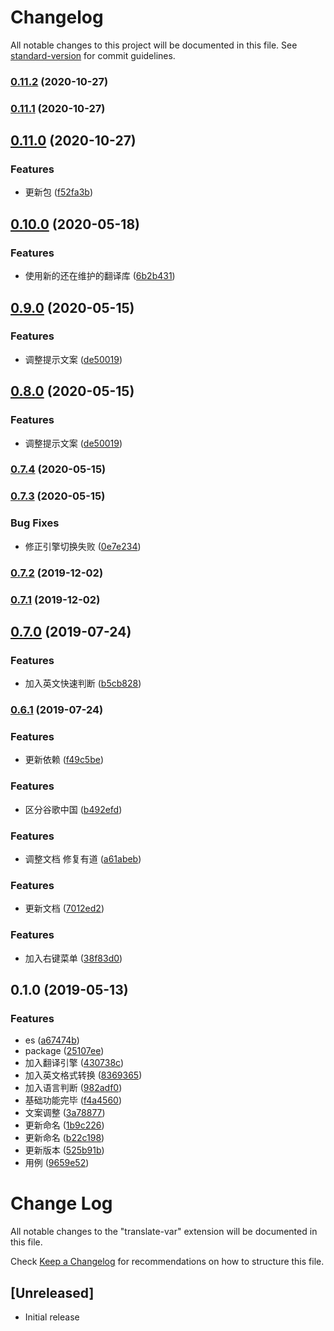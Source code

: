 # Changelog

All notable changes to this project will be documented in this file. See [standard-version](https://github.com/conventional-changelog/standard-version) for commit guidelines.

### [0.11.2](https://github.com/SvenZhao/var-translation/compare/v0.11.1...v0.11.2) (2020-10-27)



### [0.11.1](https://github.com/SvenZhao/var-translation/compare/v0.11.0...v0.11.1) (2020-10-27)



## [0.11.0](https://github.com/SvenZhao/var-translation/compare/v0.10.0...v0.11.0) (2020-10-27)


### Features

* 更新包 ([f52fa3b](https://github.com/SvenZhao/var-translation/commit/f52fa3b))



## [0.10.0](https://github.com/SvenZhao/var-translation/compare/v0.9.0...v0.10.0) (2020-05-18)


### Features

* 使用新的还在维护的翻译库 ([6b2b431](https://github.com/SvenZhao/var-translation/commit/6b2b431))



## [0.9.0](https://github.com/SvenZhao/var-translation/compare/v0.7.4...v0.9.0) (2020-05-15)


### Features

* 调整提示文案 ([de50019](https://github.com/SvenZhao/var-translation/commit/de50019))



## [0.8.0](https://github.com/SvenZhao/var-translation/compare/v0.7.4...v0.8.0) (2020-05-15)


### Features

* 调整提示文案 ([de50019](https://github.com/SvenZhao/var-translation/commit/de50019))



### [0.7.4](https://github.com/SvenZhao/var-translation/compare/v0.7.3...v0.7.4) (2020-05-15)



### [0.7.3](https://github.com/SvenZhao/var-translation/compare/v0.7.2...v0.7.3) (2020-05-15)


### Bug Fixes

* 修正引擎切换失败 ([0e7e234](https://github.com/SvenZhao/var-translation/commit/0e7e234))



### [0.7.2](https://github.com/SvenZhao/var-translation/compare/v0.7.1...v0.7.2) (2019-12-02)



### [0.7.1](https://github.com/SvenZhao/var-translation/compare/v0.8.0...v0.7.1) (2019-12-02)



## [0.7.0](https://github.com/SvenZhao/var-translation/compare/v0.6.1...v0.7.0) (2019-07-24)


### Features

* 加入英文快速判断 ([b5cb828](https://github.com/SvenZhao/var-translation/commit/b5cb828))



### [0.6.1](https://github.com/SvenZhao/var-translation/compare/v0.6.0...v0.6.1) (2019-07-24)

### Features

* 更新依赖 ([f49c5be](https://github.com/SvenZhao/var-translation/commit/f49c5be))


### Features

* 区分谷歌中国 ([b492efd](https://github.com/SvenZhao/var-translation/commit/b492efd))



### Features

* 调整文档 修复有道 ([a61abeb](https://github.com/SvenZhao/var-translation/commit/a61abeb))



### Features

* 更新文档 ([7012ed2](https://github.com/SvenZhao/var-translation/commit/7012ed2))


### Features

* 加入右键菜单 ([38f83d0](https://github.com/SvenZhao/var-translation/commit/38f83d0))



## 0.1.0 (2019-05-13)


### Features

* es ([a67474b](https://github.com/SvenZhao/var-translation/commit/a67474b))
* package ([25107ee](https://github.com/SvenZhao/var-translation/commit/25107ee))
* 加入翻译引擎 ([430738c](https://github.com/SvenZhao/var-translation/commit/430738c))
* 加入英文格式转换 ([8369365](https://github.com/SvenZhao/var-translation/commit/8369365))
* 加入语言判断 ([982adf0](https://github.com/SvenZhao/var-translation/commit/982adf0))
* 基础功能完毕 ([f4a4560](https://github.com/SvenZhao/var-translation/commit/f4a4560))
* 文案调整 ([3a78877](https://github.com/SvenZhao/var-translation/commit/3a78877))
* 更新命名 ([1b9c226](https://github.com/SvenZhao/var-translation/commit/1b9c226))
* 更新命名 ([b22c198](https://github.com/SvenZhao/var-translation/commit/b22c198))
* 更新版本 ([525b91b](https://github.com/SvenZhao/var-translation/commit/525b91b))
* 用例 ([9659e52](https://github.com/SvenZhao/var-translation/commit/9659e52))



# Change Log

All notable changes to the "translate-var" extension will be documented in this file.

Check [Keep a Changelog](http://keepachangelog.com/) for recommendations on how to structure this file.

## [Unreleased]

- Initial release
